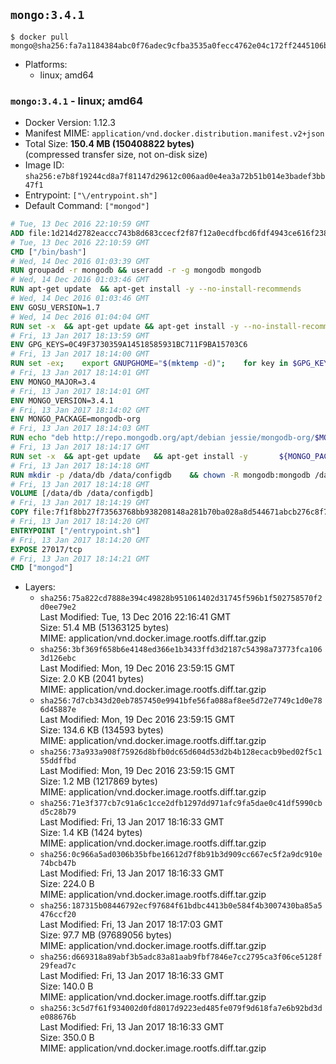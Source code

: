 ## `mongo:3.4.1`

```console
$ docker pull mongo@sha256:fa7a1184384abc0f76adec9cfba3535a0fecc4762e04c172ff2445106bcc7c0f
```

-	Platforms:
	-	linux; amd64

### `mongo:3.4.1` - linux; amd64

-	Docker Version: 1.12.3
-	Manifest MIME: `application/vnd.docker.distribution.manifest.v2+json`
-	Total Size: **150.4 MB (150408822 bytes)**  
	(compressed transfer size, not on-disk size)
-	Image ID: `sha256:e7b8f19244cd8a7f81147d29612c006aad0e4ea3a72b51b014e3badef3bb47f1`
-	Entrypoint: `["\/entrypoint.sh"]`
-	Default Command: `["mongod"]`

```dockerfile
# Tue, 13 Dec 2016 22:10:59 GMT
ADD file:1d214d2782eaccc743b8d683ccecf2f87f12a0ecdfbcd6fdf4943ce616f23870 in / 
# Tue, 13 Dec 2016 22:10:59 GMT
CMD ["/bin/bash"]
# Wed, 14 Dec 2016 01:03:39 GMT
RUN groupadd -r mongodb && useradd -r -g mongodb mongodb
# Wed, 14 Dec 2016 01:03:46 GMT
RUN apt-get update 	&& apt-get install -y --no-install-recommends 		numactl 	&& rm -rf /var/lib/apt/lists/*
# Wed, 14 Dec 2016 01:03:46 GMT
ENV GOSU_VERSION=1.7
# Wed, 14 Dec 2016 01:04:04 GMT
RUN set -x 	&& apt-get update && apt-get install -y --no-install-recommends ca-certificates wget && rm -rf /var/lib/apt/lists/* 	&& wget -O /usr/local/bin/gosu "https://github.com/tianon/gosu/releases/download/$GOSU_VERSION/gosu-$(dpkg --print-architecture)" 	&& wget -O /usr/local/bin/gosu.asc "https://github.com/tianon/gosu/releases/download/$GOSU_VERSION/gosu-$(dpkg --print-architecture).asc" 	&& export GNUPGHOME="$(mktemp -d)" 	&& gpg --keyserver ha.pool.sks-keyservers.net --recv-keys B42F6819007F00F88E364FD4036A9C25BF357DD4 	&& gpg --batch --verify /usr/local/bin/gosu.asc /usr/local/bin/gosu 	&& rm -r "$GNUPGHOME" /usr/local/bin/gosu.asc 	&& chmod +x /usr/local/bin/gosu 	&& gosu nobody true 	&& apt-get purge -y --auto-remove ca-certificates wget
# Fri, 13 Jan 2017 18:13:59 GMT
ENV GPG_KEYS=0C49F3730359A14518585931BC711F9BA15703C6
# Fri, 13 Jan 2017 18:14:00 GMT
RUN set -ex; 	export GNUPGHOME="$(mktemp -d)"; 	for key in $GPG_KEYS; do 		gpg --keyserver ha.pool.sks-keyservers.net --recv-keys "$key"; 	done; 	gpg --export $GPG_KEYS > /etc/apt/trusted.gpg.d/mongodb.gpg; 	rm -r "$GNUPGHOME"; 	apt-key list
# Fri, 13 Jan 2017 18:14:01 GMT
ENV MONGO_MAJOR=3.4
# Fri, 13 Jan 2017 18:14:01 GMT
ENV MONGO_VERSION=3.4.1
# Fri, 13 Jan 2017 18:14:02 GMT
ENV MONGO_PACKAGE=mongodb-org
# Fri, 13 Jan 2017 18:14:03 GMT
RUN echo "deb http://repo.mongodb.org/apt/debian jessie/mongodb-org/$MONGO_MAJOR main" > /etc/apt/sources.list.d/mongodb-org.list
# Fri, 13 Jan 2017 18:14:17 GMT
RUN set -x 	&& apt-get update 	&& apt-get install -y 		${MONGO_PACKAGE}=$MONGO_VERSION 		${MONGO_PACKAGE}-server=$MONGO_VERSION 		${MONGO_PACKAGE}-shell=$MONGO_VERSION 		${MONGO_PACKAGE}-mongos=$MONGO_VERSION 		${MONGO_PACKAGE}-tools=$MONGO_VERSION 	&& rm -rf /var/lib/apt/lists/* 	&& rm -rf /var/lib/mongodb 	&& mv /etc/mongod.conf /etc/mongod.conf.orig
# Fri, 13 Jan 2017 18:14:18 GMT
RUN mkdir -p /data/db /data/configdb 	&& chown -R mongodb:mongodb /data/db /data/configdb
# Fri, 13 Jan 2017 18:14:18 GMT
VOLUME [/data/db /data/configdb]
# Fri, 13 Jan 2017 18:14:19 GMT
COPY file:7f1f8bb27f73563768bb938208148a281b70ba028a8d544671abcb276c8f741c in /entrypoint.sh 
# Fri, 13 Jan 2017 18:14:20 GMT
ENTRYPOINT ["/entrypoint.sh"]
# Fri, 13 Jan 2017 18:14:20 GMT
EXPOSE 27017/tcp
# Fri, 13 Jan 2017 18:14:21 GMT
CMD ["mongod"]
```

-	Layers:
	-	`sha256:75a822cd7888e394c49828b951061402d31745f596b1f502758570f2d0ee79e2`  
		Last Modified: Tue, 13 Dec 2016 22:16:41 GMT  
		Size: 51.4 MB (51363125 bytes)  
		MIME: application/vnd.docker.image.rootfs.diff.tar.gzip
	-	`sha256:3bf369f658b6e4148ed366e1b3433ffd3d2187c54398a73773fca1063d126ebc`  
		Last Modified: Mon, 19 Dec 2016 23:59:15 GMT  
		Size: 2.0 KB (2041 bytes)  
		MIME: application/vnd.docker.image.rootfs.diff.tar.gzip
	-	`sha256:7d7cb343d20eb7857450e9941bfe56fa088af8ee5d72e7749c1d0e786d45887e`  
		Last Modified: Mon, 19 Dec 2016 23:59:15 GMT  
		Size: 134.6 KB (134593 bytes)  
		MIME: application/vnd.docker.image.rootfs.diff.tar.gzip
	-	`sha256:73a933a908f75926d8bfb0dc65d604d53d2b4b128ecacb9bed02f5c155ddffbd`  
		Last Modified: Mon, 19 Dec 2016 23:59:15 GMT  
		Size: 1.2 MB (1217869 bytes)  
		MIME: application/vnd.docker.image.rootfs.diff.tar.gzip
	-	`sha256:71e3f377cb7c91a6c1cce2dfb1297dd971afc9fa5dae0c41df5990cbd5c28b79`  
		Last Modified: Fri, 13 Jan 2017 18:16:33 GMT  
		Size: 1.4 KB (1424 bytes)  
		MIME: application/vnd.docker.image.rootfs.diff.tar.gzip
	-	`sha256:0c966a5ad0306b35bfbe16612d7f8b91b3d909cc667ec5f2a9dc910e74bcb47b`  
		Last Modified: Fri, 13 Jan 2017 18:16:33 GMT  
		Size: 224.0 B  
		MIME: application/vnd.docker.image.rootfs.diff.tar.gzip
	-	`sha256:187315b08446792ecf97684f61bdbc4413b0e584f4b3007430ba85a5476ccf20`  
		Last Modified: Fri, 13 Jan 2017 18:17:03 GMT  
		Size: 97.7 MB (97689056 bytes)  
		MIME: application/vnd.docker.image.rootfs.diff.tar.gzip
	-	`sha256:d669318a89abf3b5adc83a81aab9fbf7846e7cc2795ca3f06ce5128f29fead7c`  
		Last Modified: Fri, 13 Jan 2017 18:16:33 GMT  
		Size: 140.0 B  
		MIME: application/vnd.docker.image.rootfs.diff.tar.gzip
	-	`sha256:3c5d7f61f934002d0fd8017d9223ed485fe079f9d618fa7e6b92bd3de088676b`  
		Last Modified: Fri, 13 Jan 2017 18:16:33 GMT  
		Size: 350.0 B  
		MIME: application/vnd.docker.image.rootfs.diff.tar.gzip
